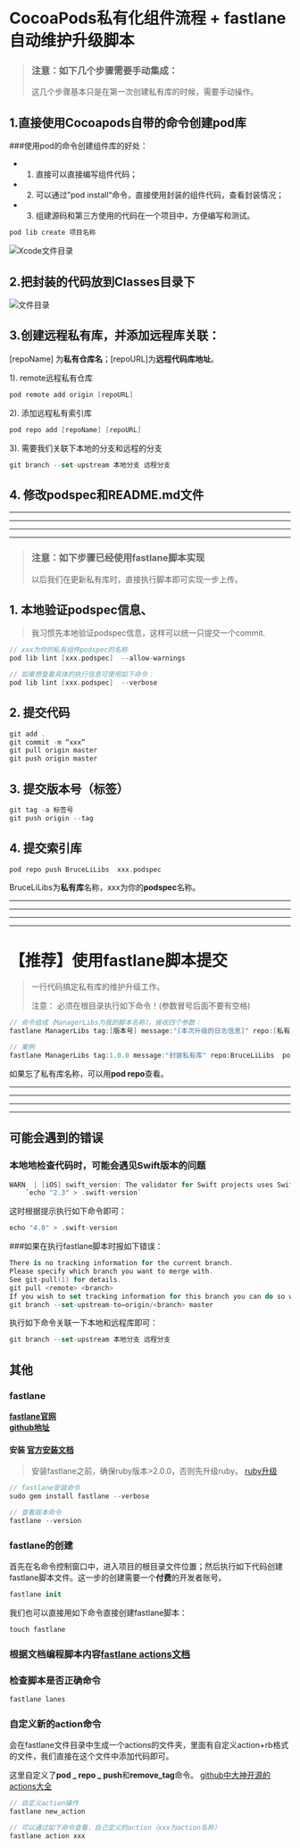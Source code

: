 # CocoaPods私有化组件流程 + fastlane自动维护升级脚本

>### **注意：如下几个步骤需要手动集成：**
> 
> 这几个步骤基本只是在第一次创建私有库的时候，需要手动操作。

## 1.直接使用Cocoapods自带的命令创建pod库
###使用pod的命令创建组件库的好处：

- 1. 直接可以直接编写组件代码；
- 2. 可以通过”pod install“命令，直接使用封装的组件代码，查看封装情况；
- 3. 组建源码和第三方使用的代码在一个项目中，方便编写和测试。

```Swift
pod lib create 项目名称
```

![Xcode文件目录](http://chuantu.biz/t6/199/1515375333x-1566638193.png)

## 2.把封装的代码放到Classes目录下

![文件目录](http://chuantu.biz/t6/199/1515375282x-1566638193.png)

## 3.创建远程私有库，并添加远程库关联： 

[repoName] 为**私有仓库名**；[repoURL]为**远程代码库地址**。

1). remote远程私有仓库

```Swift
pod remote add origin [repoURL]
``` 

2). 添加远程私有索引库

```Swift
pod repo add [repoName] [repoURL]
``` 

3). 需要我们关联下本地的分支和远程的分支

```Swift 
git branch --set-upstream 本地分支 远程分支 
```


## 4. 修改podspec和README.md文件

---------------------
---------------------
---------------------
---------------------

>### **注意：如下步骤已经使用fastlane脚本实现**
> 
> 以后我们在更新私有库时，直接执行脚本即可实现一步上传。

## 1. 本地验证podspec信息、
> 我习惯先本地验证podspec信息，这样可以统一只提交一个commit.

```Swift
// xxx为你的私有组件podspec的名称
pod lib lint [xxx.podspec]  --allow-warnings

// 如果想查看具体的执行信息可使用如下命令：
pod lib lint [xxx.podspec]  --verbose
```

## 2. 提交代码
```Swift
git add .
git commit -m “xxx”
git pull origin master
git push origin master
```

## 3. 提交版本号（标签）
```Swift
git tag -a 标签号 
git push origin --tag
```

## 4. 提交索引库
```Swift
pod repo push BruceLiLibs  xxx.podspec
```
BruceLiLibs为**私有库**名称，xxx为你的**podspec**名称。

---------------------
---------------------
---------------------
---------------------

# 【推荐】使用fastlane脚本提交
> 一行代码搞定私有库的维护升级工作。
> 
> 注意：
> 必须在根目录执行如下命令！(参数冒号后面不要有空格)


```Swift
// 命令组成（ManagerLibs为我的脚本名称），接收四个参数：
fastlane ManagerLibs tag:[版本号] message:"[本次升级的日志信息]" repo:[私有库名称] podspec:[podspec名称]

// 案例
fastlane ManagerLibs tag:1.0.0 message:"封装私有库" repo:BruceLiLibs  podspec: fastlaneDemo
```

如果忘了私有库名称，可以用**pod repo**查看。


---------------------
---------------------
---------------------
---------------------

## 可能会遇到的错误

### 本地地检查代码时，可能会遇见Swift版本的问题

```Swift
WARN  | [iOS] swift_version: The validator for Swift projects uses Swift 3.0 by default, if you are using a different version of swift you can use a `.swift-version` file to set the version for your Pod. For example to use Swift 2.3, run: 
    `echo "2.3" > .swift-version`
```

这时根据提示执行如下命令即可：

```Swift
echo "4.0" > .swift-version
```

###如果在执行fastlane脚本时报如下错误：

```Swift
There is no tracking information for the current branch.
Please specify which branch you want to merge with.
See git-pull(1) for details.
git pull <remote> <branch>
If you wish to set tracking information for this branch you can do so with:
git branch --set-upstream-to=origin/<branch> master 
```
执行如下命令关联一下本地和远程库即可：

```Swift 
git branch --set-upstream 本地分支 远程分支 
``` 


## 其他
### fastlane 
[**fastlane官网**](https://fastlane.tools)       
[**github地址**](https://github.com/fastlane/fastlane)
#### 安装 [官方安装文档](https://docs.fastlane.tools/getting-started/ios/setup/#use-a-gemfile)

> 安装fastlane之前，确保ruby版本>2.0.0，否则先升级ruby。
> [ruby升级](http://www.mamicode.com/info-detail-1574918.html)

```Swift 
// fastlane安装命令
sudo gem install fastlane --verbose

// 查看版本命令
fastlane --version
```

### fastlane的创建
首先在名命令控制窗口中，进入项目的根目录文件位置；然后执行如下代码创建fastlane脚本文件。这一步的创建需要一个**付费**的开发者账号。

```Swift
fastlane init  
```

我们也可以直接用如下命令直接创建fastlane脚本：

```Swift
touch fastlane
```

### 根据文档编程脚本内容[fastlane actions文档](https://docs.fastlane.tools/actions/Actions)

### 检查脚本是否正确命令

```Swift
fastlane lanes
```

### 自定义新的action命令
会在fastlane文件目录中生成一个actions的文件夹，里面有自定义action+rb格式的文件，我们直接在这个文件中添加代码即可。

这里自定义了**pod _ repo _ push**和**remove_tag**命令。
[github中大神开源的actions大全](https://github.com/fastlane/fastlane/tree/master/fastlane/lib/fastlane/actions)

```Swift
// 自定义action操作
fastlane new_action

// 可以通过如下命令查看，自己定义的action（xxx为action名称）
fastlane action xxx
```



